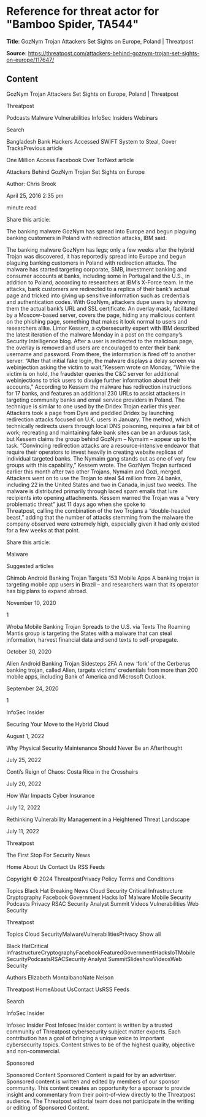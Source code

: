 # Reference for threat actor for "Bamboo Spider, TA544"

**Title**: GozNym Trojan Attackers Set Sights on Europe, Poland | Threatpost

**Source**: https://threatpost.com/attackers-behind-goznym-trojan-set-sights-on-europe/117647/

## Content


























GozNym Trojan Attackers Set Sights on Europe, Poland | Threatpost

























































 












Threatpost


Podcasts
Malware
Vulnerabilities
InfoSec Insiders
Webinars



 





 Search














Bangladesh Bank Hackers Accessed SWIFT System to Steal, Cover TracksPrevious article 

One Million Access Facebook Over TorNext article 










Attackers Behind GozNym Trojan Set Sights on Europe









Author: 
Chris Brook


April 25, 2016  2:35 pm












 minute read
											


Share this article:





 













The banking malware GozNym has spread into Europe and begun plaguing banking customers in Poland with redirection attacks, IBM said.


The banking malware GozNym has legs; only a few weeks after the hybrid Trojan was discovered, it has reportedly spread into Europe and begun plaguing banking customers in Poland with redirection attacks.
The malware has started targeting corporate, SMB, investment banking and consumer accounts at banks, including some in Portugal and the U.S., in addition to Poland, according to researchers at IBM’s X-Force team.
In the attacks, bank customers are redirected to a replica of their bank’s actual page and tricked into giving up sensitive information such as credentials and authentication codes. With GozNym, attackers dupe users by showing them the actual bank’s URL and SSL certificate. An overlay mask, facilitated by a Moscow-based server, covers the page, hiding any malicious content on the phishing page, something that makes it look normal to users and researchers alike.
Limor Kessem, a cybersecurity expert with IBM described the latest iteration of the malware Monday in a post on the company’s Security Intelligence blog.
After a user is redirected to the malicious page, the overlay is removed and users are encouraged to enter their bank username and password. From there, the information is fired off to another server.
“After that initial fake login, the malware displays a delay screen via webinjection asking the victim to wait,”Kessem wrote on Monday, “While the victim is on hold, the fraudster queries the C&C server for additional webinjections to trick users to divulge further information about their accounts,”
According to Kessem the malware has redirection instructions for 17 banks, and features an additional 230 URLs to assist attackers in targeting community banks and email service providers in Poland.
The technique is similar to one used by the Dridex Trojan earlier this year. Attackers took a page from Dyre and peddled Dridex by launching redirection attacks focused on U.K. users in January.
The method, which technically redirects users through local DNS poisoning, requires a fair bit of work; recreating and maintaining fake bank sites can be an arduous task, but Kessem claims the group behind GozNym – Nymaim – appear up to the task.
“Convincing redirection attacks are a resource-intensive endeavor that require their operators to invest heavily in creating website replicas of individual targeted banks. The Nymaim gang stands out as one of very few groups with this capability,” Kessem wrote.
The GozNym Trojan surfaced earlier this month after two other Trojans, Nymaim and Gozi, merged. Attackers went on to use the Trojan to steal $4 million from 24 banks, including 22 in the United States and two in Canada, in just two weeks. The malware is distributed primarily through laced spam emails that lure recipients into opening attachments.
Kessem warned the Trojan was a “very problematic threat” just 11 days ago when she spoke to Threatpost, calling the combination of the two Trojans a “double-headed beast,” adding that the number of attacks stemming from the malware the company observed were extremely high, especially given it had only existed for a few weeks at that point.




Share this article:





 







Malware










Suggested articles





 

Ghimob Android Banking Trojan Targets 153 Mobile Apps
A banking trojan is targeting mobile app users in Brazil – and researchers warn that its operator has big plans to expand abroad. 


November 10, 2020



 1









 

Wroba Mobile Banking Trojan Spreads to the U.S. via Texts
The Roaming Mantis group is targeting the States with a malware that can steal information, harvest financial data and send texts to self-propagate.


October 30, 2020








 

Alien Android Banking Trojan Sidesteps 2FA
A new ‘fork’ of the Cerberus banking trojan, called Alien, targets victims’ credentials from more than 200 mobile apps, including Bank of America and Microsoft Outlook.


September 24, 2020



 1











InfoSec Insider






Securing Your Move to the Hybrid Cloud


August 1, 2022









Why Physical Security Maintenance Should Never Be an Afterthought


July 25, 2022









Conti’s Reign of Chaos: Costa Rica in the Crosshairs


July 20, 2022









How War Impacts Cyber Insurance


July 12, 2022









Rethinking Vulnerability Management in a Heightened Threat Landscape


July 11, 2022







 





 






Threatpost

The First Stop For Security News



Home
About Us
Contact Us
RSS Feeds
 



Copyright © 2024 ThreatpostPrivacy Policy
Terms and Conditions
 

 


Topics
Black Hat
Breaking News
Cloud Security
Critical Infrastructure
Cryptography
Facebook
Government
Hacks
IoT
Malware
Mobile Security
Podcasts
Privacy
RSAC
Security Analyst Summit
Videos
Vulnerabilities
Web Security















Threatpost



 









Topics
Cloud SecurityMalwareVulnerabilitiesPrivacy
Show all

Black HatCritical InfrastructureCryptographyFacebookFeaturedGovernmentHacksIoTMobile SecurityPodcastsRSACSecurity Analyst SummitSlideshowVideosWeb Security

Authors
Elizabeth MontalbanoNate Nelson

Threatpost
HomeAbout UsContact UsRSS Feeds 





 Search










 












InfoSec Insider

Infosec Insider Post
Infosec Insider content is written by a trusted community of Threatpost cybersecurity subject matter experts. Each contribution has a goal of bringing a unique voice to important cybersecurity topics. Content strives to be of the highest quality, objective and non-commercial.












Sponsored

Sponsored Content
Sponsored Content is paid for by an advertiser. Sponsored content is written and edited by members of our sponsor community. This content creates an opportunity for a sponsor to provide insight and commentary from their point-of-view directly to the Threatpost audience. The Threatpost editorial team does not participate in the writing or editing of Sponsored Content.















